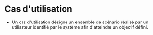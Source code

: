 
# Cas d'utilisation

- Un cas d'utilisation désigne un ensemble de scénario réalisé par un utilisateur identifié par le système afin d'atteindre un objectif défini.
